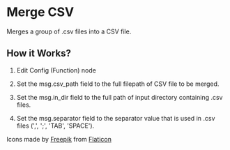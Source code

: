 
# Merge CSV
Merges a group of .csv files into a CSV file.

## How it Works?
1. Edit Config (Function) node

2. Set the msg.csv_path field to the full filepath of CSV file to be merged.

3. Set the msg.in_dir field to the full path of input directory containing .csv files.

4. Set the msg.separator field to the separator value that is used in .csv files
(',', ';', 'TAB', 'SPACE').

Icons made by [Freepik](https://www.freepik.com) from [Flaticon](https://www.flaticon.com/)